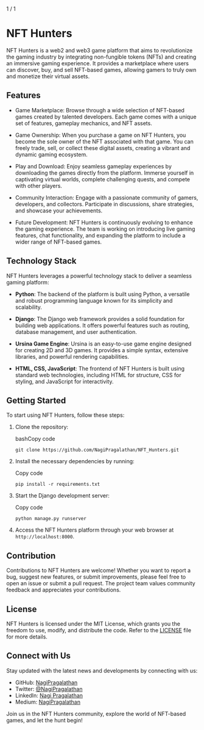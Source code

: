 1 / 1

# NFT Hunters

NFT Hunters is a web2 and web3 game platform that aims to revolutionize the gaming industry by integrating non-fungible tokens (NFTs) and creating an immersive gaming experience. It provides a marketplace where users can discover, buy, and sell NFT-based games, allowing gamers to truly own and monetize their virtual assets.

## Features

- Game Marketplace: Browse through a wide selection of NFT-based games created by talented developers. Each game comes with a unique set of features, gameplay mechanics, and NFT assets.
    
- Game Ownership: When you purchase a game on NFT Hunters, you become the sole owner of the NFT associated with that game. You can freely trade, sell, or collect these digital assets, creating a vibrant and dynamic gaming ecosystem.
    
- Play and Download: Enjoy seamless gameplay experiences by downloading the games directly from the platform. Immerse yourself in captivating virtual worlds, complete challenging quests, and compete with other players.
    
- Community Interaction: Engage with a passionate community of gamers, developers, and collectors. Participate in discussions, share strategies, and showcase your achievements.
    
- Future Development: NFT Hunters is continuously evolving to enhance the gaming experience. The team is working on introducing live gaming features, chat functionality, and expanding the platform to include a wider range of NFT-based games.
    

## Technology Stack

NFT Hunters leverages a powerful technology stack to deliver a seamless gaming platform:

- **Python**: The backend of the platform is built using Python, a versatile and robust programming language known for its simplicity and scalability.
    
- **Django**: The Django web framework provides a solid foundation for building web applications. It offers powerful features such as routing, database management, and user authentication.
    
- **Ursina Game Engine**: Ursina is an easy-to-use game engine designed for creating 2D and 3D games. It provides a simple syntax, extensive libraries, and powerful rendering capabilities.
    
- **HTML, CSS, JavaScript**: The frontend of NFT Hunters is built using standard web technologies, including HTML for structure, CSS for styling, and JavaScript for interactivity.
    

## Getting Started

To start using NFT Hunters, follow these steps:

1. Clone the repository:
    
    bashCopy code
    
    `git clone https://github.com/NagiPragalathan/NFT_Hunters.git` 
    
2. Install the necessary dependencies by running:
    
    Copy code
    
    `pip install -r requirements.txt` 
    
3. Start the Django development server:
    
    Copy code
    
    `python manage.py runserver` 
    
4. Access the NFT Hunters platform through your web browser at `http://localhost:8000`.
    

## Contribution

Contributions to NFT Hunters are welcome! Whether you want to report a bug, suggest new features, or submit improvements, please feel free to open an issue or submit a pull request. The project team values community feedback and appreciates your contributions.

## License

NFT Hunters is licensed under the MIT License, which grants you the freedom to use, modify, and distribute the code. Refer to the [LICENSE](https://github.com/NagiPragalathan/NFT_Hunters/blob/main/LICENSE) file for more details.

## Connect with Us

Stay updated with the latest news and developments by connecting with us:

- GitHub: [NagiPragalathan](https://github.com/NagiPragalathan)
- Twitter: [@NagiPragalathan](https://twitter.com/NagiPragalathan)
- LinkedIn: [Nagi Pragalathan](https://www.linkedin.com/in/nagi-pragalathan-n-a03a55230)
- Medium: [NagiPragalathan](https://nagipragalathan.medium.com/)

Join us in the NFT Hunters community, explore the world of NFT-based games, and let the hunt begin!
